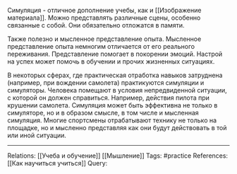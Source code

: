 Симуляция - отличное дополнение учебы, как и [[Изображение материала]]. Можно представлять различные сцены, особенно связанные с собой. Они обязательно отложатся в памяти. 

Также полезно и мысленное представление опыта. Мысленное представление опыта немногим отличается от его реального переживания.  Представление помогает в покорении эмоций. Настрой на успех может помочь в обучении и прочих жизненных ситуациях. 

В некоторых сферах, где практическая отработка навыков затруднена (например, при вождении самолета) практикуются симуляции и симуляторы. Человека помещают в условия непредвиденной ситуации, с которой он должен справиться. Например, действия пилота при крушении самолета. Симуляция может быть эффективна не только в симуляторе, но и в образом смысле, в том числе и мысленная симуляция. Многие спортсмены отрабатывают технику не только на площадке, но и мысленно представляя как они будут действовать в той или иной ситуации. 

___
Relations: [[Учеба и обучение]] [[Мышление]]
Tags: #practice 
References: [[Как научиться учиться]] 
Query: 